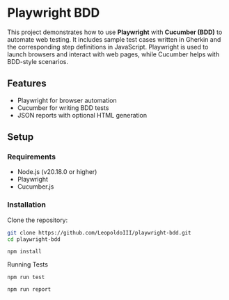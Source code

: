 # Playwright BDD

This project demonstrates how to use **Playwright** with **Cucumber (BDD)** to automate web testing. It includes sample test cases written in Gherkin and the corresponding step definitions in JavaScript. Playwright is used to launch browsers and interact with web pages, while Cucumber helps with BDD-style scenarios.

## Features
- Playwright for browser automation
- Cucumber for writing BDD tests
- JSON reports with optional HTML generation

## Setup

### Requirements
- Node.js (v20.18.0 or higher)
- Playwright
- Cucumber.js

### Installation

Clone the repository:
   ```bash
   git clone https://github.com/LeopoldoIII/playwright-bdd.git
   cd playwright-bdd
  ```

    npm install

Running Tests 

    npm run test

    npm run report


